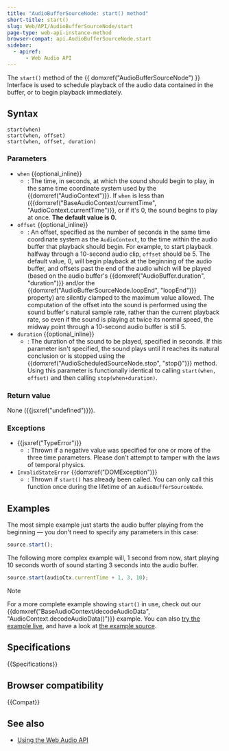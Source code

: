 ```yaml
---
title: "AudioBufferSourceNode: start() method"
short-title: start()
slug: Web/API/AudioBufferSourceNode/start
page-type: web-api-instance-method
browser-compat: api.AudioBufferSourceNode.start
sidebar:
  - apiref:
      - Web Audio API
---
```


The `start()` method of the {{ domxref("AudioBufferSourceNode") }}
Interface is used to schedule playback of the audio data contained in the buffer, or
to begin playback immediately.

## Syntax

```js-nolint
start(when)
start(when, offset)
start(when, offset, duration)
```

### Parameters

- `when` {{optional_inline}}
  - : The time, in seconds, at which the sound should begin to play, in the same time
    coordinate system used by the {{domxref("AudioContext")}}. If `when` is
    less than ({{domxref("BaseAudioContext/currentTime", "AudioContext.currentTime")}}, or if it's 0, the sound begins to
    play at once. **The default value is 0.**
- `offset` {{optional_inline}}
  - : An offset, specified as the number of seconds in the same time coordinate system as
    the `AudioContext`, to the time within the audio buffer that playback
    should begin. For example, to start playback halfway through a 10-second audio clip,
    `offset` should be 5. The default value, 0, will begin playback at the
    beginning of the audio buffer, and offsets past the end of the audio which will be
    played (based on the audio buffer's {{domxref("AudioBuffer.duration", "duration")}}
    and/or the {{domxref("AudioBufferSourceNode.loopEnd", "loopEnd")}} property) are
    silently clamped to the maximum value allowed. The computation of the offset into the
    sound is performed using the sound buffer's natural sample rate, rather than the
    current playback rate, so even if the sound is playing at twice its normal speed, the
    midway point through a 10-second audio buffer is still 5.
- `duration` {{optional_inline}}
  - : The duration of the sound to be played, specified in seconds. If this parameter
    isn't specified, the sound plays until it reaches its natural conclusion or is stopped
    using the {{domxref("AudioScheduledSourceNode.stop", "stop()")}} method. Using this
    parameter is functionally identical to calling `start(when, offset)` and
    then calling `stop(when+duration)`.

### Return value

None ({{jsxref("undefined")}}).

### Exceptions

- {{jsxref("TypeError")}}
  - : Thrown if a negative value was specified for one or more of the three time parameters. Please
    don't attempt to tamper with the laws of temporal physics.
- `InvalidStateError` {{domxref("DOMException")}}
  - : Thrown if `start()` has already been called. You can only call this function once
    during the lifetime of an `AudioBufferSourceNode`.

## Examples

The most simple example just starts the audio buffer playing from the beginning — you
don't need to specify any parameters in this case:

```js
source.start();
```

The following more complex example will, 1 second from now, start playing 10 seconds
worth of sound starting 3 seconds into the audio buffer.

```js
source.start(audioCtx.currentTime + 1, 3, 10);
```

> [!NOTE]
> For a more complete example showing `start()` in use, check out our {{domxref("BaseAudioContext/decodeAudioData", "AudioContext.decodeAudioData()")}} example. You can also [try the example live](https://mdn.github.io/webaudio-examples/decode-audio-data/promise/), and have a look at [the example source](https://github.com/mdn/webaudio-examples/tree/main/decode-audio-data).

## Specifications

{{Specifications}}

## Browser compatibility

{{Compat}}

## See also

- [Using the Web Audio API](/en-US/docs/Web/API/Web_Audio_API/Using_Web_Audio_API)
